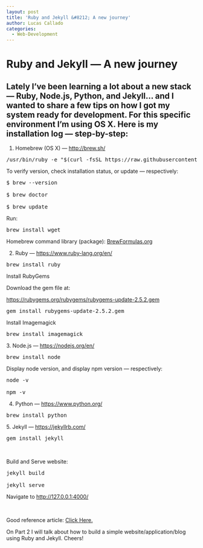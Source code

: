 ```yaml
---
layout: post
title: 'Ruby and Jekyll &#8212; A new journey'
author: Lucas Callado
categories:
  - Web-Development
---
```


# Ruby and Jekyll &#8212; A new journey

## Lately I&#8217;ve been learning a lot about a new stack &#8212; Ruby, Node.js, Python, and Jekyll&#8230; and I wanted to share a few tips on how I got my system ready for development. For this specific environment I&#8217;m using OS X. Here is my installation log &#8212; step-by-step:

1. Homebrew (OS X) &#8212; http://brew.sh/

<pre class="lang:default decode:true">/usr/bin/ruby -e "$(curl -fsSL https://raw.githubusercontent.com/Homebrew/install/master/install)"</pre>

To verify version, check installation status, or update &#8212; respectively:

<pre class="lang:default decode:true">$ brew --version

$ brew doctor

$ brew update</pre>

Run:

<pre class="lang:default decode:true">brew install wget
</pre>

Homebrew command library (package): [BrewFormulas.org](http://brewformulas.org/)

2. Ruby &#8212; https://www.ruby-lang.org/en/

<pre class="lang:default decode:true">brew install ruby</pre>

Install RubyGems

Download the gem file at:

https://rubygems.org/rubygems/rubygems-update-2.5.2.gem

<pre class="lang:default decode:true">gem install rubygems-update-2.5.2.gem
</pre>

Install Imagemagick

<pre class="lang:default decode:true">brew install imagemagick</pre>

3. Node.js &#8212; https://nodejs.org/en/

<pre class="lang:default decode:true">brew install node</pre>

Display node version, and display npm version &#8212; respectively:

<pre class="lang:default decode:true">node -v

npm -v</pre>

4. Python &#8212; https://www.python.org/

<pre class="lang:default decode:true">brew install python</pre>

5. Jekyll &#8212; https://jekyllrb.com/

<pre class="lang:default decode:true">gem install jekyll</pre>

&nbsp;

Build and Serve website:

<pre class="lang:default decode:true">jekyll build

jekyll serve
</pre>

Navigate to <http://127.0.0.1:4000/>

&nbsp;

Good reference article: <a href="https://scotch.io/tutorials/getting-started-with-jekyll-plus-a-free-bootstrap-3-starter-theme" target="_blank">Click Here.</a>

On Part 2 I will talk about how to build a simple website/application/blog using Ruby and Jekyll. Cheers!

&nbsp;
